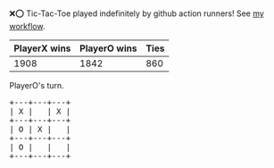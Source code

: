 :x::o: Tic-Tac-Toe played indefinitely by github action runners! See [my workflow](.github/workflows/play.yaml).

|PlayerX wins|PlayerO wins|Ties|
|-|-|-|
|1908|1842|860|

PlayerO's turn.

<pre>
+---+---+---+
| X |   | X |
+---+---+---+
| O | X |   |
+---+---+---+
| O |   |   |
+---+---+---+
</pre>